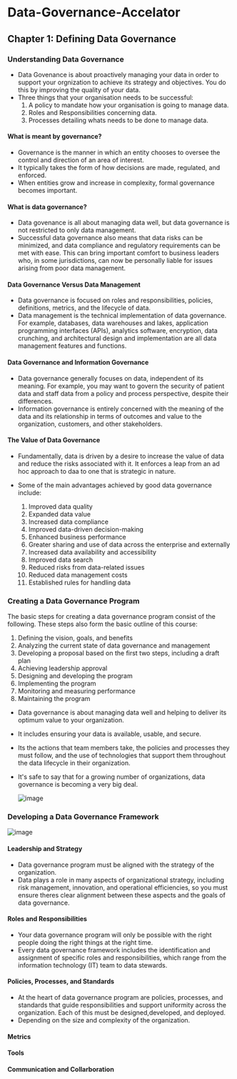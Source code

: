 # Data-Governance-Accelator
## Chapter 1: Defining Data Governance

### Understanding Data Governance

* Data Govenance is about proactively managing your data in order to support your orgnization to achieve its strategy and objectives. You do this by improving the quality of your data.
* Three things that your organisation needs to be successful:
  1. A policy to mandate how your organisation is going to manage data.
  2. Roles and Responsibilities concerning data.
  3. Processes detailing whats needs to be done to manage data. 
  
#### What is meant by governance?

* Governance is the manner in which an entity chooses to oversee the control and direction of an area of interest.
* It typically takes the form of how decisions are made, regulated, and enforced.
* When entities grow and increase in complexity, formal governance becomes important.

#### What is data governance?

* Data govenance is all about managing data well, but data governance is not restricted to only data management.
* Successful data governance also means that data risks can be minimized, and data compliance and regulatory requirements can be met with ease. This can bring important comfort to business leaders who, in some jurisdictions, can now be personally liable for issues arising from poor data management.

#### Data Governance Versus Data Management

* Data governance is focused on roles and responsibilities, policies, definitions, metrics, and the lifecycle of data.
* Data management is the technical implementation of data governance.  For example, databases, data warehouses and lakes, application programming interfaces (APIs), analytics software, encryption, data crunching, and architectural design and implementation are all data management features and functions.

#### Data Governance and Information Governance

* Data governance generally focuses on data, independent of its meaning. For example, you may want to govern the security of patient data and staff data from a policy and process perspective, despite their differences.
* Information governance is entirely concerned with the meaning of the data and its relationship in terms of outcomes and value to the organization, customers, and other stakeholders.

#### The Value of Data Governance

  * Fundamentally, data is driven by a desire to increase the value of data and reduce the risks associated with it. It enforces a leap from an ad hoc approach to daa to one that is strategic in nature.
  * Some of the main advantages achieved by good data governance include:

    1. Improved data quality
    2. Expanded data value
    3. Increased data compliance
    4. Improved data-driven decision-making
    5. Enhanced business performance
    6. Greater sharing and use of data across the enterprise and externally
    7. Increased data availability and accessibility
    8. Improved data search
    9. Reduced risks from data-related issues
    10. Reduced data management costs
    11. Established rules for handling data

### Creating a Data Governance Program

The basic steps for creating a data governance program consist of the following. These steps also form the basic outline of this course:

1. Defining the vision, goals, and benefits
2. Analyzing the current state of data governance and management
3. Developing a proposal based on the first two steps, including a draft plan
4. Achieving leadership approval
5. Designing and developing the program
6. Implementing the program
7. Monitoring and measuring performance
8. Maintaining the program

* Data governance is about managing data well and helping to deliver its optimum value to your organization.
* It includes ensuring your data is available, usable, and secure.
* Its the actions that team members take, the policies and processes they must follow, and the use of technologies that support them throughout the data lifecycle in their organization.
* It's safe to say that for a growing number of organizations, data governance is becoming a very big deal.

  ![image](https://github.com/Isivile23/Data-Governance-Accelator/assets/162969923/5a04e6fd-127a-4e66-97db-bfcf75c8759d)

### Developing a Data Governance Framework

![image](https://github.com/Isivile23/Data-Governance-Accelator/assets/162969923/be65e745-41cf-4a2f-8303-7ae2a94f8324)

#### Leadership and Strategy

* Data governance program must be aligned with the strategy of the organization.
* Data plays a role in many aspects of organizational strategy, including risk management, innovation, and operational efficiencies, so you must ensure theres clear alignment between these aspects and the goals of data governance.

#### Roles and Responsibilities

* Your data governance program will only be possible with the right people doing the right things at the right time.
* Every data governance framework includes the identification and assignment of specific roles and responsibilities, which range from the information technology (IT) team to data stewards.

#### Policies, Processes, and Standards

* At the heart of data governance program are policies, processes, and standards that guide responsibilities and support uniformity across the organization. Each of this must be designed,developed, and deployed.
* Depending on the size and complexity of the organization.

#### Metrics


#### Tools

#### Communication and Collarboration
